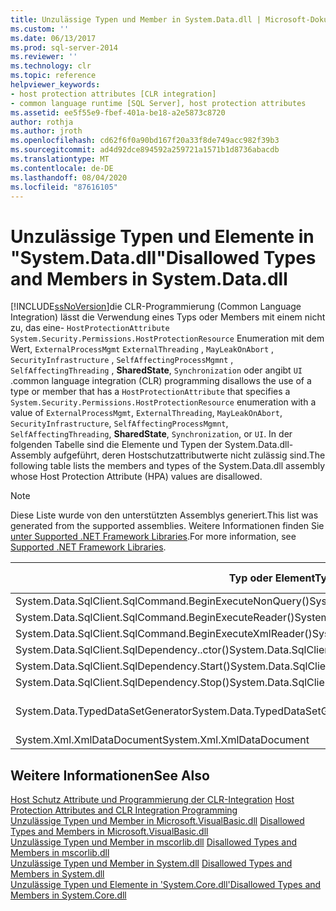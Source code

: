 ```yaml
---
title: Unzulässige Typen und Member in System.Data.dll | Microsoft-Dokumentation
ms.custom: ''
ms.date: 06/13/2017
ms.prod: sql-server-2014
ms.reviewer: ''
ms.technology: clr
ms.topic: reference
helpviewer_keywords:
- host protection attributes [CLR integration]
- common language runtime [SQL Server], host protection attributes
ms.assetid: ee5f55e9-fbef-401a-be18-a2e5873c8720
author: rothja
ms.author: jroth
ms.openlocfilehash: cd62f6f0a90bd167f20a33f8de749acc982f39b3
ms.sourcegitcommit: ad4d92dce894592a259721a1571b1d8736abacdb
ms.translationtype: MT
ms.contentlocale: de-DE
ms.lasthandoff: 08/04/2020
ms.locfileid: "87616105"
---
```

# <a name="disallowed-types-and-members-in-systemdatadll"></a><span data-ttu-id="f2212-102">Unzulässige Typen und Elemente in "System.Data.dll"</span><span class="sxs-lookup"><span data-stu-id="f2212-102">Disallowed Types and Members in System.Data.dll</span></span>
  [!INCLUDE[ssNoVersion](../../includes/ssnoversion-md.md)]<span data-ttu-id="f2212-103">die CLR-Programmierung (Common Language Integration) lässt die Verwendung eines Typs oder Members mit einem nicht zu, das eine- `HostProtectionAttribute` `System.Security.Permissions.HostProtectionResource` Enumeration mit dem Wert, `ExternalProcessMgmt` `ExternalThreading` , `MayLeakOnAbort` , `SecurityInfrastructure` , `SelfAffectingProcessMgmnt` , `SelfAffectingThreading` , **SharedState**, `Synchronization` oder angibt `UI` .</span><span class="sxs-lookup"><span data-stu-id="f2212-103">common language integration (CLR) programming disallows the use of a type or member that has a `HostProtectionAttribute` that specifies a `System.Security.Permissions.HostProtectionResource` enumeration with a value of `ExternalProcessMgmt`, `ExternalThreading`, `MayLeakOnAbort`, `SecurityInfrastructure`, `SelfAffectingProcessMgmnt`, `SelfAffectingThreading`, **SharedState**, `Synchronization`, or `UI`.</span></span> <span data-ttu-id="f2212-104">In der folgenden Tabelle sind die Elemente und Typen der System.Data.dll-Assembly aufgeführt, deren Hostschutzattributwerte nicht zulässig sind.</span><span class="sxs-lookup"><span data-stu-id="f2212-104">The following table lists the members and types of the System.Data.dll assembly whose Host Protection Attribute (HPA) values are disallowed.</span></span>  
  
> [!NOTE]  
>  <span data-ttu-id="f2212-105">Diese Liste wurde von den unterstützten Assemblys generiert.</span><span class="sxs-lookup"><span data-stu-id="f2212-105">This list was generated from the supported assemblies.</span></span> <span data-ttu-id="f2212-106">Weitere Informationen finden Sie [unter Supported .NET Framework Libraries](../clr-integration/database-objects/supported-net-framework-libraries.md).</span><span class="sxs-lookup"><span data-stu-id="f2212-106">For more information, see [Supported .NET Framework Libraries](../clr-integration/database-objects/supported-net-framework-libraries.md).</span></span>  
  
|<span data-ttu-id="f2212-107">Typ oder Element</span><span class="sxs-lookup"><span data-stu-id="f2212-107">Type or Member</span></span>|<span data-ttu-id="f2212-108">Hostschutzattribut-Wert(e)</span><span class="sxs-lookup"><span data-stu-id="f2212-108">HPA Value(s)</span></span>|  
|--------------------|--------------------|  
|<span data-ttu-id="f2212-109">System.Data.SqlClient.SqlCommand.BeginExecuteNonQuery()</span><span class="sxs-lookup"><span data-stu-id="f2212-109">System.Data.SqlClient.SqlCommand.BeginExecuteNonQuery()</span></span>|<span data-ttu-id="f2212-110">ExternalThreading</span><span class="sxs-lookup"><span data-stu-id="f2212-110">ExternalThreading</span></span>|  
|<span data-ttu-id="f2212-111">System.Data.SqlClient.SqlCommand.BeginExecuteReader()</span><span class="sxs-lookup"><span data-stu-id="f2212-111">System.Data.SqlClient.SqlCommand.BeginExecuteReader()</span></span>|<span data-ttu-id="f2212-112">ExternalThreading</span><span class="sxs-lookup"><span data-stu-id="f2212-112">ExternalThreading</span></span>|  
|<span data-ttu-id="f2212-113">System.Data.SqlClient.SqlCommand.BeginExecuteXmlReader()</span><span class="sxs-lookup"><span data-stu-id="f2212-113">System.Data.SqlClient.SqlCommand.BeginExecuteXmlReader()</span></span>|<span data-ttu-id="f2212-114">ExternalThreading</span><span class="sxs-lookup"><span data-stu-id="f2212-114">ExternalThreading</span></span>|  
|<span data-ttu-id="f2212-115">System.Data.SqlClient.SqlDependency..ctor()</span><span class="sxs-lookup"><span data-stu-id="f2212-115">System.Data.SqlClient.SqlDependency..ctor()</span></span>|<span data-ttu-id="f2212-116">ExternalThreading</span><span class="sxs-lookup"><span data-stu-id="f2212-116">ExternalThreading</span></span>|  
|<span data-ttu-id="f2212-117">System.Data.SqlClient.SqlDependency.Start()</span><span class="sxs-lookup"><span data-stu-id="f2212-117">System.Data.SqlClient.SqlDependency.Start()</span></span>|<span data-ttu-id="f2212-118">ExternalThreading</span><span class="sxs-lookup"><span data-stu-id="f2212-118">ExternalThreading</span></span>|  
|<span data-ttu-id="f2212-119">System.Data.SqlClient.SqlDependency.Stop()</span><span class="sxs-lookup"><span data-stu-id="f2212-119">System.Data.SqlClient.SqlDependency.Stop()</span></span>|<span data-ttu-id="f2212-120">ExternalThreading</span><span class="sxs-lookup"><span data-stu-id="f2212-120">ExternalThreading</span></span>|  
|<span data-ttu-id="f2212-121">System.Data.TypedDataSetGenerator</span><span class="sxs-lookup"><span data-stu-id="f2212-121">System.Data.TypedDataSetGenerator</span></span>|<span data-ttu-id="f2212-122">SharedState, Synchronization</span><span class="sxs-lookup"><span data-stu-id="f2212-122">SharedState, Synchronization</span></span>|  
|<span data-ttu-id="f2212-123">System.Xml.XmlDataDocument</span><span class="sxs-lookup"><span data-stu-id="f2212-123">System.Xml.XmlDataDocument</span></span>|<span data-ttu-id="f2212-124">Synchronization</span><span class="sxs-lookup"><span data-stu-id="f2212-124">Synchronization</span></span>|  
  
## <a name="see-also"></a><span data-ttu-id="f2212-125">Weitere Informationen</span><span class="sxs-lookup"><span data-stu-id="f2212-125">See Also</span></span>  
 <span data-ttu-id="f2212-126">[Host Schutz Attribute und Programmierung der CLR-Integration](host-protection-attributes-and-clr-integration-programming.md) </span><span class="sxs-lookup"><span data-stu-id="f2212-126">[Host Protection Attributes and CLR Integration Programming](host-protection-attributes-and-clr-integration-programming.md) </span></span>  
 <span data-ttu-id="f2212-127">[Unzulässige Typen und Member in Microsoft.VisualBasic.dll](disallowed-types-and-members-in-microsoft-visualbasic-dll.md) </span><span class="sxs-lookup"><span data-stu-id="f2212-127">[Disallowed Types and Members in Microsoft.VisualBasic.dll](disallowed-types-and-members-in-microsoft-visualbasic-dll.md) </span></span>  
 <span data-ttu-id="f2212-128">[Unzulässige Typen und Member in mscorlib.dll](disallowed-types-and-members-in-mscorlib-dll.md) </span><span class="sxs-lookup"><span data-stu-id="f2212-128">[Disallowed Types and Members in mscorlib.dll](disallowed-types-and-members-in-mscorlib-dll.md) </span></span>  
 <span data-ttu-id="f2212-129">[Unzulässige Typen und Member in System.dll](disallowed-types-and-members-in-system-dll.md) </span><span class="sxs-lookup"><span data-stu-id="f2212-129">[Disallowed Types and Members in System.dll](disallowed-types-and-members-in-system-dll.md) </span></span>  
 [<span data-ttu-id="f2212-130">Unzulässige Typen und Elemente in 'System.Core.dll'</span><span class="sxs-lookup"><span data-stu-id="f2212-130">Disallowed Types and Members in System.Core.dll</span></span>](disallowed-types-and-members-in-system-core-dll.md)  
  
  
